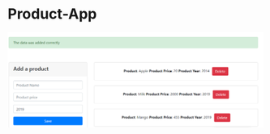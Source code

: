 # Product-App

![Product-App](https://github.com/estevg/Product-App/blob/master/docs/Screenshot_1.png)
